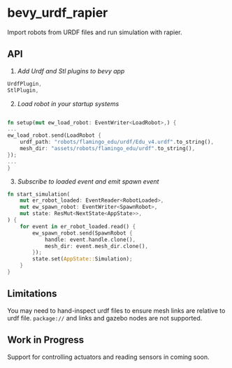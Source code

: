 # bevy_urdf_rapier

Import robots from URDF files and run simulation with rapier.

## API 

1. *Add Urdf and Stl plugins to bevy app*

```rust
UrdfPlugin,
StlPlugin,
```

2. *Load robot in your startup systems*

```rust

fn setup(mut ew_load_robot: EventWriter<LoadRobot>,) {
...
ew_load_robot.send(LoadRobot {
    urdf_path: "robots/flamingo_edu/urdf/Edu_v4.urdf".to_string(),
    mesh_dir: "assets/robots/flamingo_edu/urdf".to_string(),
});
...
}
```

3. *Subscribe to loaded event and emit spawn event*

```rust
fn start_simulation(
    mut er_robot_loaded: EventReader<RobotLoaded>,
    mut ew_spawn_robot: EventWriter<SpawnRobot>,
    mut state: ResMut<NextState<AppState>>,
) {
    for event in er_robot_loaded.read() {
        ew_spawn_robot.send(SpawnRobot {
            handle: event.handle.clone(),
            mesh_dir: event.mesh_dir.clone(),
        });
        state.set(AppState::Simulation);
    }
}
```

## Limitations

You may need to hand-inspect urdf files to ensure mesh links are relative to urdf file. `package://` and links and gazebo nodes are not supported.

## Work in Progress

Support for controlling actuators and reading sensors in coming soon. 